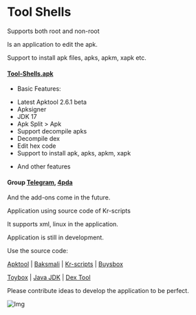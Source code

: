 # Tool Shells

Supports both root and non-root

Is an application to edit the apk.

Support to install apk files, apks, apkm, xapk etc.

#### [Tool-Shells.apk](https://github.com/kakathic/Tool-Shells/releases/tag/Apk) 

- Basic Features:

+ Latest Apktool 2.6.1 beta 
+ Apksigner 
+ JDK 17 
+ Apk Split > Apk 
+ Support decompile apks 
+ Decompile dex 
+ Edit hex code 
+ Support to install apk, apks, apkm, xapk

- And other features

#### Group [Telegram](https://t.me/Tool_Terminal), [4pda](https://4pda.ru/forum/index.php?showtopic=1023049)

And the add-ons come in the future.

Application using source code of Kr-scripts

It supports xml, linux in the application.

Application is still in development.

Use the source code:

[Apktool](https://github.com/iBotPeaches/Apktool) | [Baksmali](https://github.com/JesusFreke/smali) | [Kr-scripts](https://github.com/helloklf/kr-scripts) | [Buysbox](https://github.com/Magisk-Modules-Repo/busybox-ndk)

[Toybox](http://landley.net/toybox/bin) | [Java JDK](https://adoptopenjdk.net) | [Dex Tool](https://github.com/pxb1988/dex2jar)

Please contribute ideas to develop the application to be perfect.

![Img](https://github.com/kakathic/Tool-Shells/releases/download/Img/IMG.jpg)
